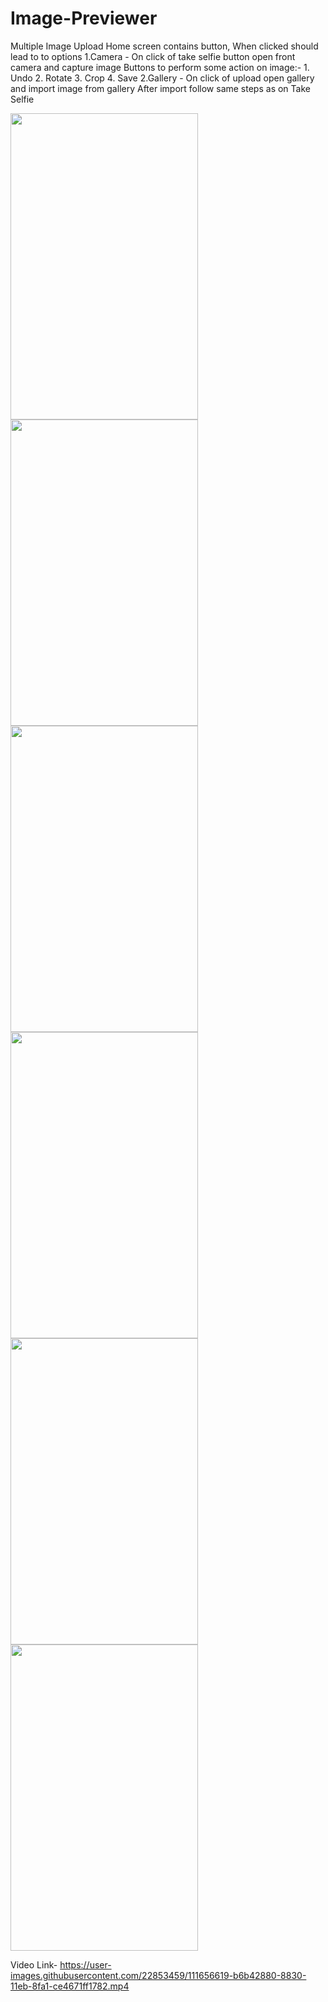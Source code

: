 # Image-Previewer
Multiple Image Upload
Home screen contains button, When clicked should lead to to options
1.Camera - On click of take selfie button open front camera and capture image Buttons to perform some action on image:-
         1. Undo
         2. Rotate
         3. Crop
         4. Save
2.Gallery - On click of upload open gallery and import image from gallery
After import follow same steps as on Take Selfie

<img src="https://user-images.githubusercontent.com/22853459/111656612-b4ea6500-8830-11eb-8611-0a4abec98ad4.jpeg" width="300" height="490"> <img src="https://user-images.githubusercontent.com/22853459/111656648-bb78dc80-8830-11eb-82e0-fd4d0cb008c9.jpeg" width="300" height="490"> <img src="https://user-images.githubusercontent.com/22853459/111656632-b9168280-8830-11eb-9298-7cab3e054649.jpeg" width="300" height="490"> <img src="https://user-images.githubusercontent.com/22853459/111656628-b87dec00-8830-11eb-8c9a-e348c079564e.jpeg" width="300" height="490"> <img src="https://user-images.githubusercontent.com/22853459/111656612-b4ea6500-8830-11eb-8611-0a4abec98ad4.jpeg" width="300" height="490"> <img src="https://user-images.githubusercontent.com/22853459/111656612-b4ea6500-8830-11eb-8611-0a4abec98ad4.jpeg" width="300" height="490">

Video Link-
https://user-images.githubusercontent.com/22853459/111656619-b6b42880-8830-11eb-8fa1-ce4671ff1782.mp4

